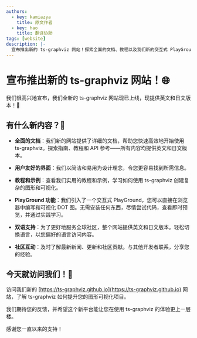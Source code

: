 ```yaml
---
authors:
  - key: kamiazya
    title: 原文作者
  - key: hao
    title: 翻译协助
tags: [website]
description: |-
  宣布推出新的 ts-graphviz 网站！探索全面的文档、教程以及我们新的交互式 PlayGround——所有内容均提供英文和日文版本——以提升您使用 ts-graphviz 的图形可视化项目。
---
```

# 宣布推出新的 ts-graphviz 网站！🌐

我们很高兴地宣布，我们全新的 ts-graphviz 网站现已上线，现提供英文和日文版本！🚀

<!-- truncate -->

## 有什么新内容？🎉

- **全面的文档**：我们新的网站提供了详细的文档，帮助您快速高效地开始使用 ts-graphviz。探索指南、教程和 API 参考——所有内容均提供英文和日文版本。

- **用户友好的界面**：我们以简洁和易用为设计理念，令您更容易找到所需信息。

- **教程和示例**：查看我们实用的教程和示例，学习如何使用 ts-graphviz 创建复杂的图形和可视化。

- **PlayGround 功能**：我们引入了一个交互式 PlayGround，您可以直接在浏览器中编写和可视化 DOT 图。无需安装任何东西，尽情尝试代码，查看即时预览，并通过实践学习。

- **双语支持**：为了更好地服务全球社区，整个网站提供英文和日文版本。轻松切换语言，以您偏好的语言访问内容。

- **社区互动**：及时了解最新新闻、更新和社区贡献。与其他开发者联系，分享您的经验。

## 今天就访问我们！🌟

访问我们新的 [https://ts-graphviz.github.io](https://ts-graphviz.github.io) 网站，了解 ts-graphviz 如何提升您的图形可视化项目。

我们期待您的反馈，并希望这个新平台能让您在使用 ts-graphviz 的体验更上一层楼。

感谢您一直以来的支持！
